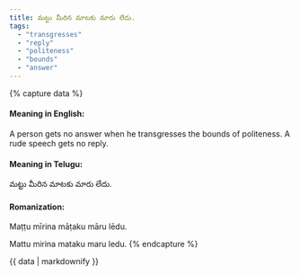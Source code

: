 ```yaml
---
title: మట్టు మీరిన మాటకు మారు లేదు.
tags:
  - "transgresses"
  - "reply"
  - "politeness"
  - "bounds"
  - "answer"
---
```


{% capture data %}
#### Meaning in English:
A person gets no answer when he transgresses the bounds of politeness.
A rude speech gets no reply.

#### Meaning in Telugu:
మట్టు మీరిన మాటకు మారు లేదు.

#### Romanization:
Maṭṭu mīrina māṭaku māru lēdu.

Mattu mirina mataku maru ledu.
{% endcapture %}

{{ data | markdownify }}

